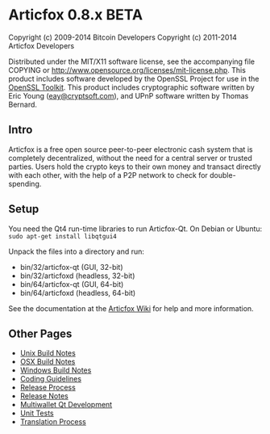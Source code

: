 Articfox 0.8.x BETA
====================

Copyright (c) 2009-2014 Bitcoin Developers
Copyright (c) 2011-2014 Articfox Developers

Distributed under the MIT/X11 software license, see the accompanying
file COPYING or http://www.opensource.org/licenses/mit-license.php.
This product includes software developed by the OpenSSL Project for use in the [OpenSSL Toolkit](http://www.openssl.org/). This product includes
cryptographic software written by Eric Young ([eay@cryptsoft.com](mailto:eay@cryptsoft.com)), and UPnP software written by Thomas Bernard.


Intro
---------------------
Articfox is a free open source peer-to-peer electronic cash system that is
completely decentralized, without the need for a central server or trusted
parties.  Users hold the crypto keys to their own money and transact directly
with each other, with the help of a P2P network to check for double-spending.


Setup
---------------------
You need the Qt4 run-time libraries to run Articfox-Qt. On Debian or Ubuntu:
	`sudo apt-get install libqtgui4`

Unpack the files into a directory and run:

- bin/32/articfox-qt (GUI, 32-bit)
- bin/32/articfoxd (headless, 32-bit)
- bin/64/articfox-qt (GUI, 64-bit)
- bin/64/articfoxd (headless, 64-bit)

See the documentation at the [Articfox Wiki](http://articfox.info)
for help and more information.


Other Pages
---------------------
- [Unix Build Notes](build-unix.md)
- [OSX Build Notes](build-osx.md)
- [Windows Build Notes](build-msw.md)
- [Coding Guidelines](coding.md)
- [Release Process](release-process.md)
- [Release Notes](release-notes.md)
- [Multiwallet Qt Development](multiwallet-qt.md)
- [Unit Tests](unit-tests.md)
- [Translation Process](translation_process.md)
